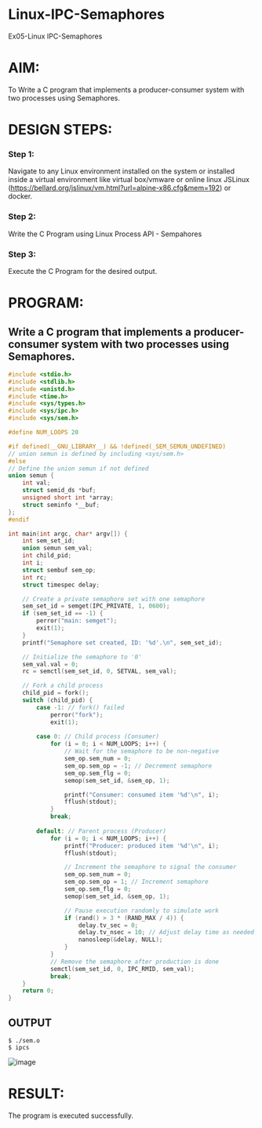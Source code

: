 # Linux-IPC-Semaphores
Ex05-Linux IPC-Semaphores

# AIM:
To Write a C program that implements a producer-consumer system with two processes using Semaphores.

# DESIGN STEPS:

### Step 1:

Navigate to any Linux environment installed on the system or installed inside a virtual environment like virtual box/vmware or online linux JSLinux (https://bellard.org/jslinux/vm.html?url=alpine-x86.cfg&mem=192) or docker.

### Step 2:

Write the C Program using Linux Process API - Sempahores

### Step 3:

Execute the C Program for the desired output. 

# PROGRAM:

## Write a C program that implements a producer-consumer system with two processes using Semaphores.
```c
#include <stdio.h>     
#include <stdlib.h>    
#include <unistd.h>    
#include <time.h>      
#include <sys/types.h> 
#include <sys/ipc.h>   
#include <sys/sem.h>   

#define NUM_LOOPS 20

#if defined(__GNU_LIBRARY__) && !defined(_SEM_SEMUN_UNDEFINED)
// union semun is defined by including <sys/sem.h>
#else
// Define the union semun if not defined
union semun {
    int val;                    
    struct semid_ds *buf;       
    unsigned short int *array;  
    struct seminfo *__buf;      
};
#endif

int main(int argc, char* argv[]) {
    int sem_set_id;         
    union semun sem_val;    
    int child_pid;         
    int i;                 
    struct sembuf sem_op;  
    int rc;                
    struct timespec delay; 

    // Create a private semaphore set with one semaphore
    sem_set_id = semget(IPC_PRIVATE, 1, 0600);
    if (sem_set_id == -1) {
        perror("main: semget");
        exit(1);
    }
    printf("Semaphore set created, ID: '%d'.\n", sem_set_id);

    // Initialize the semaphore to '0'
    sem_val.val = 0;
    rc = semctl(sem_set_id, 0, SETVAL, sem_val);

    // Fork a child process
    child_pid = fork();
    switch (child_pid) {
        case -1: // fork() failed
            perror("fork");
            exit(1);
        
        case 0: // Child process (Consumer)
            for (i = 0; i < NUM_LOOPS; i++) {
                // Wait for the semaphore to be non-negative
                sem_op.sem_num = 0;
                sem_op.sem_op = -1; // Decrement semaphore
                sem_op.sem_flg = 0;
                semop(sem_set_id, &sem_op, 1);

                printf("Consumer: consumed item '%d'\n", i);
                fflush(stdout);
            }
            break;
        
        default: // Parent process (Producer)
            for (i = 0; i < NUM_LOOPS; i++) {
                printf("Producer: produced item '%d'\n", i);
                fflush(stdout);

                // Increment the semaphore to signal the consumer
                sem_op.sem_num = 0;
                sem_op.sem_op = 1; // Increment semaphore
                sem_op.sem_flg = 0;
                semop(sem_set_id, &sem_op, 1);

                // Pause execution randomly to simulate work
                if (rand() > 3 * (RAND_MAX / 4)) {
                    delay.tv_sec = 0;
                    delay.tv_nsec = 10; // Adjust delay time as needed
                    nanosleep(&delay, NULL);
                }
            }
            // Remove the semaphore after production is done
            semctl(sem_set_id, 0, IPC_RMID, sem_val);
            break;
    }
    return 0;
}

```



## OUTPUT
```
$ ./sem.o 
$ ipcs
```
![image](https://github.com/user-attachments/assets/443e0d5f-5f21-41cd-a94d-6c1189fc3ad0)






# RESULT:
The program is executed successfully.

